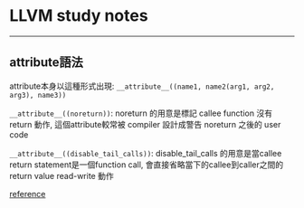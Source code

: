 # LLVM study notes
---
## attribute語法
attribute本身以這種形式出現: `__attribute__((name1, name2(arg1, arg2, arg3), name3))`

`__attribute__((noreturn))`: noreturn 的用意是標記 callee function 沒有 return 動作, 這個attribute較常被 compiler 設計成警告 noreturn 之後的 user code

`__attribute__((disable_tail_calls))`: disable_tail_calls 的用意是當callee return statement是一個function call, 會直接省略當下的callee到caller之間的return value read-write 動作

[reference](https://gcc.gnu.org/onlinedocs/gcc-4.9.1/gcc/Attribute-Syntax.html#Attribute-Syntax)

